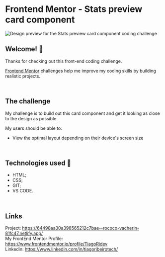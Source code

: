 # Frontend Mentor - Stats preview card component

![Design preview for the Stats preview card component coding challenge](./img/desktop-preview.jpg)

## Welcome! 👋

Thanks for checking out this front-end coding challenge.

[Frontend Mentor](https://www.frontendmentor.io) challenges help me improve my coding skills by building realistic projects.

<br>

## The challenge

My challenge is to build out this card component and get it looking as close to the design as possible.

My users should be able to:

- View the optimal layout depending on their device's screen size

<br>

## Technologies used 💾
- HTML;
- CSS;
- GIT;
- VS CODE.

<br>

## Links
Project: https://64498aa30a398565212c7bae--rococo-vacherin-81fc47.netlify.app/ <br>
My FrontEnd Mentor Profile:  https://www.frontendmentor.io/profile/TiagoRidev <br>
Linkedin: https://www.linkedin.com/in/tiagoribeirotech/ <br>
